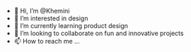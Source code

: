 - 👋 Hi, I’m @Khemini
- 👀 I’m interested in design
- 🌱 I’m currently learning product design
- 💞️ I’m looking to collaborate on fun and innovative projects
- 📫 How to reach me ...

<!---
Khemini/Khemini is a ✨ special ✨ repository because its `README.md` (this file) appears on your GitHub profile.
You can click the Preview link to take a look at your changes.
--->
